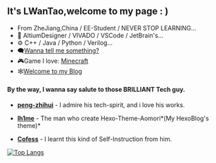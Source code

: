 ## It's LWanTao,welcome to my page : )

* From ZheJiang,China / EE-Student / NEVER STOP LEARNING...
* 🔧 AltiumDesigner / VIVADO / VSCode / JetBrain's...
* ⚙ C++ / Java / Python / Verilog...
* 🗨[Wanna tell me something?](https://github.com/LWanTao/LWanTao/issues)
* 🎮Game I love: [Minecraft](https://www.minecraft.net)
* 🕸[Welcome to my Blog](https://blog.vantao.cn/)


#### By the way, I wanna say salute to those **BRILLIANT** Tech guy.

* **[peng-zhihui](https://github.com/peng-zhihui)** - I admire his tech-spirit, and i love his works.

* **[lh1me](https://github.com/lh1me)** - The man who create Hexo-Theme-Aomori*(My HexoBlog's theme)*

* **[Cofess](https://github.com/cofess)** - I learnt this kind of Self-Instruction from him.

[![Top Langs](https://github-readme-stats.vercel.app/api/top-langs/?username=LWanTao&layout=compact&hide=Makefile,CMake,Tcl,Batchfile)](https://github.com/anuraghazra/github-readme-stats)
